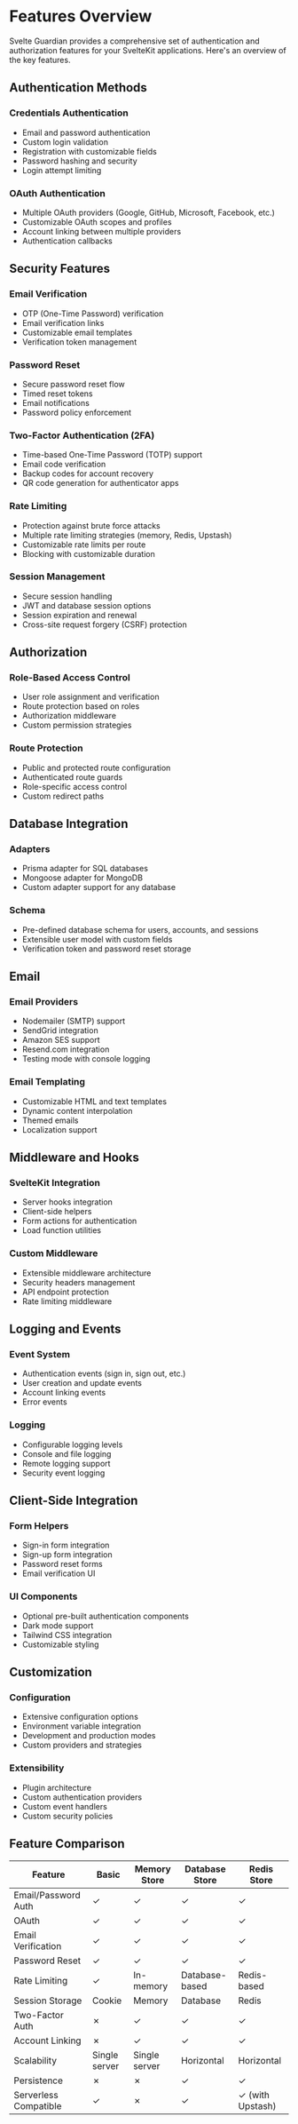 # Features Overview

Svelte Guardian provides a comprehensive set of authentication and authorization features for your SvelteKit applications. Here's an overview of the key features.

## Authentication Methods

### Credentials Authentication
- Email and password authentication
- Custom login validation
- Registration with customizable fields
- Password hashing and security
- Login attempt limiting

### OAuth Authentication
- Multiple OAuth providers (Google, GitHub, Microsoft, Facebook, etc.)
- Customizable OAuth scopes and profiles
- Account linking between multiple providers
- Authentication callbacks

## Security Features

### Email Verification
- OTP (One-Time Password) verification
- Email verification links
- Customizable email templates
- Verification token management

### Password Reset
- Secure password reset flow
- Timed reset tokens
- Email notifications
- Password policy enforcement

### Two-Factor Authentication (2FA)
- Time-based One-Time Password (TOTP) support
- Email code verification
- Backup codes for account recovery
- QR code generation for authenticator apps

### Rate Limiting
- Protection against brute force attacks
- Multiple rate limiting strategies (memory, Redis, Upstash)
- Customizable rate limits per route
- Blocking with customizable duration

### Session Management
- Secure session handling
- JWT and database session options
- Session expiration and renewal
- Cross-site request forgery (CSRF) protection

## Authorization

### Role-Based Access Control
- User role assignment and verification
- Route protection based on roles
- Authorization middleware
- Custom permission strategies

### Route Protection
- Public and protected route configuration
- Authenticated route guards
- Role-specific access control
- Custom redirect paths

## Database Integration

### Adapters
- Prisma adapter for SQL databases
- Mongoose adapter for MongoDB
- Custom adapter support for any database

### Schema
- Pre-defined database schema for users, accounts, and sessions
- Extensible user model with custom fields
- Verification token and password reset storage

## Email

### Email Providers
- Nodemailer (SMTP) support
- SendGrid integration
- Amazon SES support
- Resend.com integration
- Testing mode with console logging

### Email Templating
- Customizable HTML and text templates
- Dynamic content interpolation
- Themed emails
- Localization support

## Middleware and Hooks

### SvelteKit Integration
- Server hooks integration
- Client-side helpers
- Form actions for authentication
- Load function utilities

### Custom Middleware
- Extensible middleware architecture
- Security headers management
- API endpoint protection
- Rate limiting middleware

## Logging and Events

### Event System
- Authentication events (sign in, sign out, etc.)
- User creation and update events
- Account linking events
- Error events

### Logging
- Configurable logging levels
- Console and file logging
- Remote logging support
- Security event logging

## Client-Side Integration

### Form Helpers
- Sign-in form integration
- Sign-up form integration
- Password reset forms
- Email verification UI

### UI Components
- Optional pre-built authentication components
- Dark mode support
- Tailwind CSS integration
- Customizable styling

## Customization

### Configuration
- Extensive configuration options
- Environment variable integration
- Development and production modes
- Custom providers and strategies

### Extensibility
- Plugin architecture
- Custom authentication providers
- Custom event handlers
- Custom security policies

## Feature Comparison

| Feature                | Basic         | Memory Store   | Database Store | Redis Store    |
|------------------------|---------------|----------------|----------------|----------------|
| Email/Password Auth    | ✓             | ✓              | ✓              | ✓              |
| OAuth                  | ✓             | ✓              | ✓              | ✓              |
| Email Verification     | ✓             | ✓              | ✓              | ✓              |
| Password Reset         | ✓             | ✓              | ✓              | ✓              |
| Rate Limiting          | ✓             | In-memory      | Database-based | Redis-based    |
| Session Storage        | Cookie        | Memory         | Database       | Redis          |
| Two-Factor Auth        | ✗             | ✓              | ✓              | ✓              |
| Account Linking        | ✗             | ✓              | ✓              | ✓              |
| Scalability            | Single server | Single server  | Horizontal     | Horizontal     |
| Persistence            | ✗             | ✗              | ✓              | ✓              |
| Serverless Compatible  | ✓             | ✗              | ✓              | ✓ (with Upstash)|
